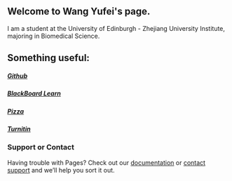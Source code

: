 ## Welcome to Wang Yufei's page.

I am a student at the University of Edinburgh - Zhejiang University Institute, majoring in Biomedical Science.



## Something useful:
##### [Github](https://github.com)
##### [BlackBoard Learn](https://learn.intl.zju.edu.cn)
##### [Pizza](https://piazza.com)
##### [Turnitin](http://www.turnitin.com.cn)





### Support or Contact

Having trouble with Pages? Check out our [documentation](https://help.github.com/categories/github-pages-basics/) or [contact support](https://github.com/contact) and we’ll help you sort it out.

